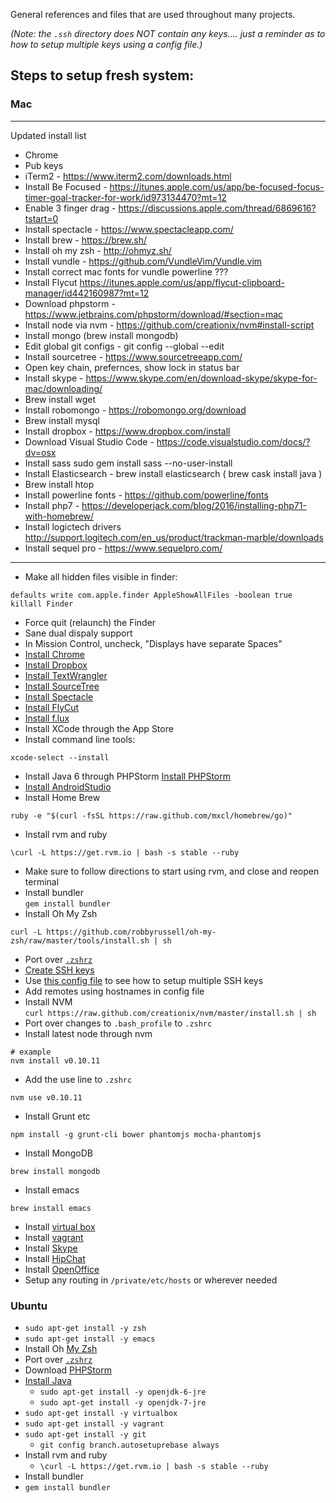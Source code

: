General references and files that are used throughout many projects.

_(Note: the `.ssh` directory does NOT contain any keys.... just a reminder as to how to setup multiple keys using a config
file.)_

## Steps to setup fresh system:

### Mac

---

Updated install list

* Chrome
* Pub keys
* iTerm2 - https://www.iterm2.com/downloads.html
* Install Be Focused - https://itunes.apple.com/us/app/be-focused-focus-timer-goal-tracker-for-work/id973134470?mt=12
* Enable 3 finger drag - https://discussions.apple.com/thread/6869616?tstart=0
* Install spectacle - https://www.spectacleapp.com/
* Install brew - https://brew.sh/
* Install oh my zsh - http://ohmyz.sh/
* Install vundle - https://github.com/VundleVim/Vundle.vim
* Install correct mac fonts for vundle powerline ???
* Install Flycut https://itunes.apple.com/us/app/flycut-clipboard-manager/id442160987?mt=12
* Download phpstorm - https://www.jetbrains.com/phpstorm/download/#section=mac
* Install node via nvm - https://github.com/creationix/nvm#install-script
* Install mongo (brew install mongodb)
* Edit global git configs - git config --global --edit
* Install sourcetree - https://www.sourcetreeapp.com/
* Open key chain, prefernces, show lock in status bar
* Install skype - https://www.skype.com/en/download-skype/skype-for-mac/downloading/
* Brew install wget
* Install robomongo - https://robomongo.org/download
* Brew install mysql
* Install dropbox - https://www.dropbox.com/install
* Download Visual Studio Code - https://code.visualstudio.com/docs/?dv=osx
* Install sass sudo gem install sass --no-user-install 
* Install Elasticsearch - brew install elasticsearch ( brew cask install java )
* Brew install htop
* Install powerline fonts - https://github.com/powerline/fonts
* Install php7 - https://developerjack.com/blog/2016/installing-php71-with-homebrew/
* Install logictech drivers http://support.logitech.com/en_us/product/trackman-marble/downloads
* Install sequel pro - https://www.sequelpro.com/

---

* Make all hidden files visible in finder:  

 ```
 defaults write com.apple.finder AppleShowAllFiles -boolean true
 killall Finder
 ```
 
 * Force quit (relaunch) the Finder
* Sane dual dispaly support
 * In Mission Control, uncheck, "Displays have separate Spaces"
* [Install Chrome](https://www.google.com/intl/en/chrome/browser/)
* [Install Dropbox](https://www.dropbox.com/downloading?os=mac)
* [Install TextWrangler](http://www.barebones.com/products/textwrangler/)
* [Install SourceTree](http://www.sourcetreeapp.com/download/)
* [Install Spectacle](http://spectacleapp.com/)
* [Install FlyCut](https://itunes.apple.com/us/app/flycut-clipboard-manager/id442160987?mt=12)
* [Install f.lux](http://justgetflux.com/)
* Install XCode through the App Store
 * Install command line tools: 
  
  ```shell
  xcode-select --install
  ```

* Install Java 6 through PHPStorm  [Install PHPStorm](http://www.jetbrains.com/phpstorm/)
* [Install AndroidStudio](http://developer.android.com/sdk/installing/studio.html)
* Install Home Brew  
```
ruby -e "$(curl -fsSL https://raw.github.com/mxcl/homebrew/go)"
```
* Install rvm and ruby  
```
\curl -L https://get.rvm.io | bash -s stable --ruby
```
 * Make sure to follow directions to start using rvm, and close and reopen terminal
* Install bundler  
```gem install bundler```
* Install Oh My Zsh  
```
curl -L https://github.com/robbyrussell/oh-my-zsh/raw/master/tools/install.sh | sh
```
* Port over [`.zshrz`](https://github.com/pajtai/Reference/blob/master/.zshrc)
* [Create SSH keys](https://help.github.com/articles/generating-ssh-keys/)
 * Use [this config file](https://github.com/pajtai/Reference/blob/master/.ssh/config) to see how to setup multiple SSH
keys
 * Add remotes using hostnames in config file
* Install NVM  
```curl https://raw.github.com/creationix/nvm/master/install.sh | sh```
 * Port over changes to `.bash_profile` to `.zshrc`
 * Install latest node through nvm
```
# example
nvm install v0.10.11 
```
 * Add the use line to `.zshrc`
```
nvm use v0.10.11
```
* Install Grunt etc 
```
npm install -g grunt-cli bower phantomjs mocha-phantomjs
```
* Install MongoDB  
```
brew install mongodb
```
* Install emacs  
```
brew install emacs
```
* Install [virtual box](https://www.virtualbox.org/wiki/Downloads)
* Install [vagrant](http://www.vagrantup.com/)
* Install [Skype](http://www.skype.com/en/)
* Install [HipChat](https://www.hipchat.com/downloads#mac)
* Install [OpenOffice](https://github.com/pajtai/Reference)
* Setup any routing in `/private/etc/hosts` or wherever needed

### Ubuntu
* `sudo apt-get install -y zsh`
* `sudo apt-get install -y emacs`
* Install Oh [My Zsh](https://github.com/robbyrussell/oh-my-zsh)
* Port over [`.zshrz`](https://github.com/pajtai/Reference/blob/master/.zshrc)
* Download [PHPStorm](http://www.jetbrains.com/phpstorm/)
* [Install Java](https://help.ubuntu.com/community/Java)
  * `sudo apt-get install -y openjdk-6-jre`  
  * `sudo apt-get install -y openjdk-7-jre`
* `sudo apt-get install -y virtualbox`
* `sudo apt-get install -y vagrant`
* `sudo apt-get install -y git`
  * `git config branch.autosetuprebase always`  
* Install rvm and ruby
  * `\curl -L https://get.rvm.io | bash -s stable --ruby`
 * Install bundler
  * `gem install bundler`
